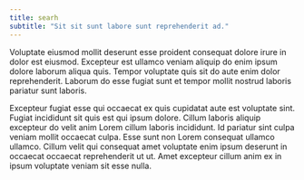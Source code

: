 ```yaml
---
title: searh
subtitle: "Sit sit sunt labore sunt reprehenderit ad."
---
```

Voluptate eiusmod mollit deserunt esse proident consequat dolore irure in dolor est eiusmod. Excepteur est ullamco veniam aliquip do enim ipsum dolore laborum aliqua quis. Tempor voluptate quis sit do aute enim dolor reprehenderit. Laborum do esse fugiat sunt et tempor mollit nostrud laboris pariatur sunt laboris.

Excepteur fugiat esse qui occaecat ex quis cupidatat aute est voluptate sint. Fugiat incididunt sit quis est qui ipsum dolore. Cillum laboris aliquip excepteur do velit anim Lorem cillum laboris incididunt. Id pariatur sint culpa veniam mollit occaecat culpa. Esse sunt non Lorem consequat ullamco ullamco. Cillum velit qui consequat amet voluptate enim ipsum deserunt in occaecat occaecat reprehenderit ut ut. Amet excepteur cillum anim ex in ipsum voluptate veniam sit esse nulla.
